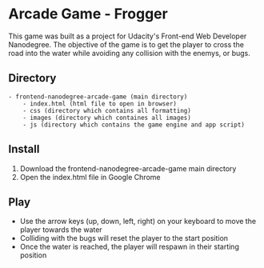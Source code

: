 # Arcade Game - Frogger
This game was built as a project for Udacity's Front-end Web Developer Nanodegree. The objective of the game is to get the player to cross the road into the water while avoiding any collision with the enemys, or bugs.

## Directory
    - frontend-nanodegree-arcade-game (main directory)
        - index.html (html file to open in browser)
        - css (directory which contains all formatting)
        - images (directory which containes all images)
        - js (directory which contains the game engine and app script)

## Install
1. Download the frontend-nanodegree-arcade-game main directory
2. Open the index.html file in Google Chrome

## Play
- Use the arrow keys (up, down, left, right) on your keyboard to move the player towards the water
- Colliding with the bugs will reset the player to the start position
- Once the water is reached, the player will respawn in their starting position